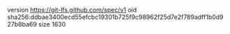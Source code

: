 version https://git-lfs.github.com/spec/v1
oid sha256:ddbae3400ecd55efcbc19301b725f9c98962f25d7e2f789adff1b0d927b8ba69
size 1630
